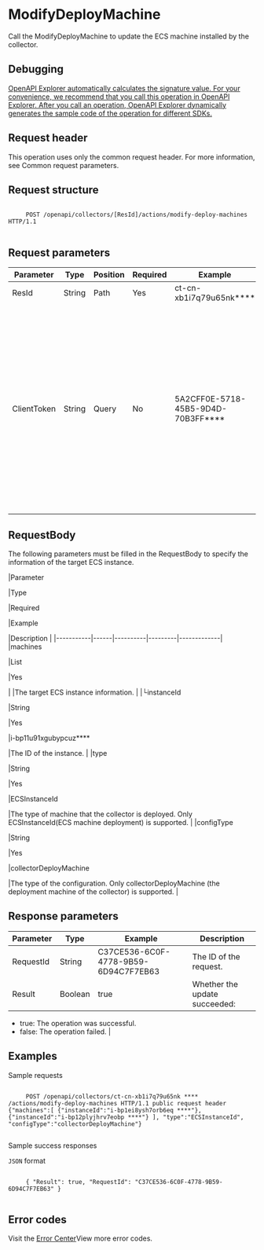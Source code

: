 # ModifyDeployMachine

Call the ModifyDeployMachine to update the ECS machine installed by the collector.

## Debugging

[OpenAPI Explorer automatically calculates the signature value. For your convenience, we recommend that you call this operation in OpenAPI Explorer. After you call an operation, OpenAPI Explorer dynamically generates the sample code of the operation for different SDKs.](https://api.aliyun.com/#product=elasticsearch&api=ModifyDeployMachine&type=ROA&version=2017-06-13)

## Request header

This operation uses only the common request header. For more information, see Common request parameters.

## Request structure

```

     POST /openapi/collectors/[ResId]/actions/modify-deploy-machines HTTP/1.1 
   
```

## Request parameters

|Parameter|Type|Position|Required|Example|Description|
|---------|----|--------|--------|-------|-----------|
|ResId|String|Path|Yes|ct-cn-xb1i7q79u65nk\*\*\*\*|The collector ID. |
|ClientToken|String|Query|No|5A2CFF0E-5718-45B5-9D4D-70B3FF\*\*\*\*|This parameter is used to ensure the idempotence of the request. The value of this parameter is generated by the client and is unique among different requests. The maximum length is 64 ASCII characters. |

## RequestBody

The following parameters must be filled in the RequestBody to specify the information of the target ECS instance.

|Parameter

|Type

|Required

|Example

|Description |
|-----------|------|----------|---------|-------------|
|machines

|List

|Yes

| |The target ECS instance information. |
|└instanceId

|String

|Yes

|i-bp11u91xgubypcuz\*\*\*\*

|The ID of the instance. |
|type

|String

|Yes

|ECSInstanceId

|The type of machine that the collector is deployed. Only ECSInstanceId\(ECS machine deployment\) is supported. |
|configType

|String

|Yes

|collectorDeployMachine

|The type of the configuration. Only collectorDeployMachine \(the deployment machine of the collector\) is supported. |

## Response parameters

|Parameter|Type|Example|Description|
|---------|----|-------|-----------|
|RequestId|String|C37CE536-6C0F-4778-9B59-6D94C7F7EB63|The ID of the request. |
|Result|Boolean|true|Whether the update succeeded:

-   true: The operation was successful.
-   false: The operation failed. |

## Examples

Sample requests

```

     POST /openapi/collectors/ct-cn-xb1i7q79u65nk **** /actions/modify-deploy-machines HTTP/1.1 public request header {"machines":[ {"instanceId":"i-bp1ei8ysh7orb6eq ****"}, {"instanceId":"i-bp12plyjhrv7eobp ****"} ], "type":"ECSInstanceId", "configType":"collectorDeployMachine"} 
   
```

Sample success responses

`JSON` format

```

     { "Result": true, "RequestId": "C37CE536-6C0F-4778-9B59-6D94C7F7EB63" } 
   
```

## Error codes

Visit the [Error Center](https://error-center.alibabacloud.com/status/product/elasticsearch)View more error codes.

